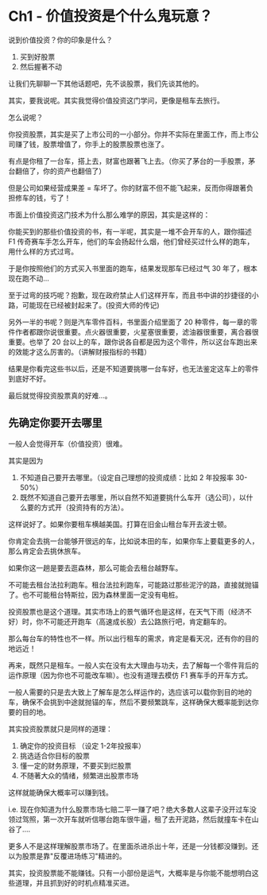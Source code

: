 # Ch1 - 价值投资是个什么鬼玩意？

说到价值投资？你的印象是什么？

1. 买到好股票
2. 然后握著不动

让我们先聊聊一下其他话题吧，先不谈股票，我们先谈其他的。

其实，要我说呢。其实我觉得价值投资这门学问，更像是租车去旅行。

怎么说呢？

你投资股票，其实是买了上市公司的一小部分。你并不实际在里面工作，而上市公司赚了钱，股票增值了，你手上的股票股票也涨了。

有点是你租了一台车，搭上去，财富也跟著飞上去。（你买了茅台的一手股票，茅台翻倍了，你的资产也翻倍了）

但是公司如果经营成果差 = 车坏了。你的财富不但不能飞起来，反而你得跟著负担修车的钱，亏了！

市面上价值投资这门技术为什么那么难学的原因，其实是这样的：

你能买到的那些价值投资的书，有一半呢，其实是一堆不会开车的人，跟你描述 F1 传奇赛车手怎么开车，他们的车会扬起什么烟，他们曾经买过什么样的跑车，用什么样的方式过弯。

于是你按照他们的方式买入书里面的跑车，结果发现那车已经过气 30 年了，根本现在跑不动...

至于过弯的技巧呢？抱歉，现在政府禁止人们这样开车，而且书中讲的抄捷径的小路，可能现在已经被封起来了。(投资大师的传记)

另外一半的书呢？则是汽车零件百科，书里面介绍里面了 20 种零件，每一章的零件作者都跟你说很重要。点火器很重要，火星塞很重要，滤油器很重要，离合器很重要。也举了 20 台以上的车，跟你说各自都是因为这个零件，所以这台车跑出来的效能才这么厉害的。（讲解财报指标的书籍）

结果是你看完这些书以后，还是不知道要挑哪一台车好，也无法鉴定这车上的零件到底好不好。

最后就觉得投资股票真的好难...。

## 先确定你要开去哪里

一般人会觉得开车（价值投资）很难。

其实是因为

1. 不知道自己要开去哪里。（设定自己理想的投资成绩：比如 2 年投报率 30-50%）
2. 既然不知道自己要开去哪里，所以自然不知道要挑什么车开（选公司），以什么要的方式开（投资持有的方法）。

这样说好了。如果你要租车横越美国。打算在旧金山租台车开去波士顿。

你肯定会去挑一台能够开很远的车，比如说本田的车，如果你车上要载更多的人，那么肯定会去挑休旅车。

如果你这一趟是要去逛森林，那么可能会去租台越野车。

不可能去租台法拉利跑车。租台法拉利跑车，可能路过那些泥泞的路，直接就抛锚了。也不可能租台特斯拉，因为森林里面一定没有电桩。

投资股票也是这个道理。其实市场上的景气循环也是这样，在天气下雨（经济不好）时，你不可能还开跑车（高速成长股）去公路旅行吧，肯定翻车的。

那么每台车的特性也不一样。所以出行租车的需求，肯定是看天况，还有你的目的地远近！

再来，既然只是租车。一般人实在没有太大理由与功夫，去了解每一个零件背后的运作原理（因为你也不可能改车嘛）。也没有道理去模仿 F1 赛车手的开车方式。

一般人需要的只是去大致上了解车是怎么样运作的，选应该可以载你到目的地的车，确保不会挑到中途就抛锚的车，然后不要频繁跳车，这样确保大概率能到达你要的目的地。

其实投资股票就只是同样的道理：

1. 确定你的投资目标 （设定 1-2年投报率）
2. 挑选适合你目标的股票
3. 懂一定的财务原理，不要买到烂股票
4. 不随著大众的情绪，频繁进出股票市场

这样就能确保大概率可以赚到钱。

i.e. 现在你知道为什么股票市场七赔二平一赚了吧？绝大多数人这辈子没开过车没领过驾照，第一次开车就听信哪台跑车很牛逼，租了去开泥路，然后就撞车卡在山谷了....

更多人不是这样理解股票市场了。在里面杀进杀出十年，还是一分钱都没赚到。还以为股票是靠"反覆进场练习"精进的。

其实，投资股票能不能赚钱。只有一小部份是运气，大概率是与你能不能想明白这些道理，并且抓到好的时机点精准买进。
